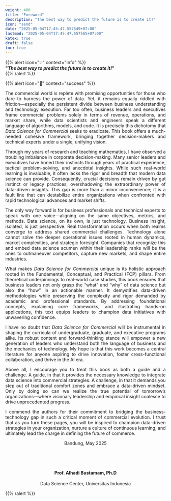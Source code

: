 ```yaml
---
weight: 400  
title: "Foreword"  
description: "The best way to predict the future is to create it!"  
icon: "send"  
date: "2025-05-04T17:45:47.557549+07:00"
lastmod: "2025-05-04T17:45:47.557565+07:00"
katex: true
draft: false
toc: true
---
```


{{% alert icon="💡" context="info" %}}  
<strong>"<em>The best way to predict the future is to create it!</em>"</strong>  
{{% /alert %}}

{{% alert icon="📖" context="success" %}}  

<p style="text-align: justify;">
The commercial world is replete with promising opportunities for those who dare to harness the power of data. Yet, it remains equally riddled with friction—especially the persistent divide between business understanding and technology execution. Far too often, business leaders and executives frame commercial problems solely in terms of revenue, operations, and market share, while data scientists and engineers speak a different language of algorithms, models, and code. It is precisely this dichotomy that <em>Data Science for Commercial</em> seeks to eradicate. This book offers a much-needed cohesive framework, bringing together decision-makers and technical experts under a single, unifying vision.
</p>

<p style="text-align: justify;">
Through my years of research and teaching mathematics, I have observed a troubling imbalance in corporate decision-making. Many senior leaders and executives have honed their instincts through years of practical experience, tactical problem-solving, and anecdotal insights. While such real-world learning is invaluable, it often lacks the rigor and breadth that modern data science can provide. Consequently, crucial decisions remain driven by gut instinct or legacy practices, overshadowing the extraordinary power of data-driven insights. This gap is more than a minor inconvenience; it is a fault line that can destabilize entire organizations when confronted with rapid technological advances and market shifts.
</p>

<p style="text-align: justify;">
The only way forward is for business professionals and technical experts to speak with one voice—aligning on the same objectives, metrics, and methods. Data science, on its own, is just technology. Business insight, isolated, is just perspective. Real transformation occurs when both realms converge to address shared commercial challenges. Technology alone cannot solve the deeper operational issues rooted in human dynamics, market complexities, and strategic foresight. Companies that recognize this and embed data science acumen within their leadership ranks will be the ones to outmaneuver competitors, capture new markets, and shape entire industries.
</p>

<p style="text-align: justify;">
What makes <em>Data Science for Commercial</em> unique is its holistic approach rooted in the Fundamental, Conceptual, and Practical (FCP) pillars. From theoretical underpinnings to real-world case studies, this book ensures that business leaders not only grasp the “what” and “why” of data science but also the “how” in an actionable manner. It demystifies data-driven methodologies while preserving the complexity and rigor demanded by academic and professional standards. By addressing foundational concepts, explaining core frameworks, and illustrating hands-on applications, this text equips leaders to champion data initiatives with unwavering confidence.
</p>

<p style="text-align: justify;">
I have no doubt that <em>Data Science for Commercial</em> will be instrumental in shaping the curricula of undergraduate, graduate, and executive programs alike. Its robust content and forward-thinking stance will empower a new generation of leaders who understand both the language of business and the mechanics of technology. My hope is that this work becomes a central literature for anyone aspiring to drive innovation, foster cross-functional collaboration, and thrive in the AI era.
</p>

<p style="text-align: justify;">
Above all, I encourage you to treat this book as both a guide and a challenge. A guide, in that it provides the necessary knowledge to integrate data science into commercial strategies. A challenge, in that it demands you step out of traditional comfort zones and embrace a data-driven mindset. Only by doing so can we realize the true potential of tomorrow’s organizations—where visionary leadership and empirical insight coalesce to drive unprecedented progress.
</p>

<p style="text-align: justify;">
I commend the authors for their commitment to bridging the business-technology gap in such a critical moment of commercial evolution. I trust that as you turn these pages, you will be inspired to champion data-driven strategies in your organization, nurture a culture of continuous learning, and ultimately lead the charge in defining the future of commerce.
</p>

<center>  
Bandung, May 2025

&nbsp;  

&nbsp;  

<strong>Prof. Alhadi Bustamam, Ph.D</strong>  
<br>Data Science Center, Universitas Indonesia  
</center>  

{{% /alert %}}
